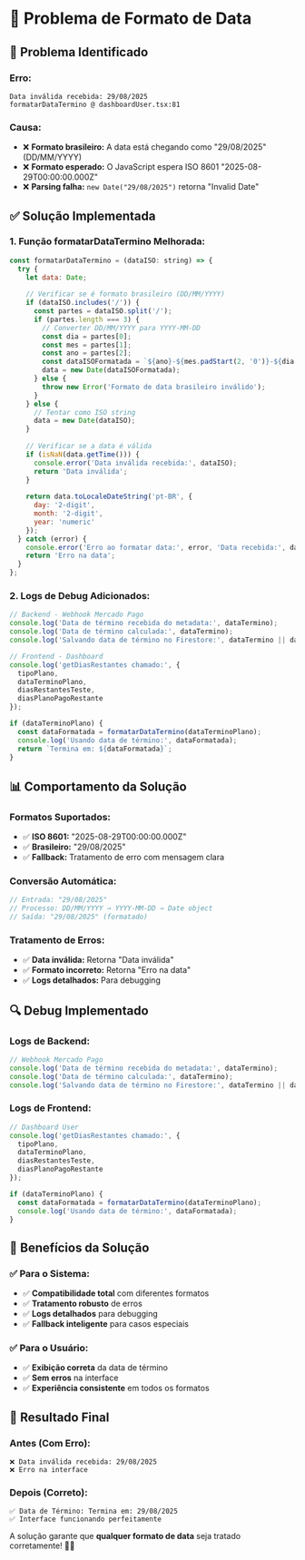 # 🔧 Problema de Formato de Data

## 🎯 Problema Identificado

### **Erro:**
```
Data inválida recebida: 29/08/2025
formatarDataTermino @ dashboardUser.tsx:81
```

### **Causa:**
- ❌ **Formato brasileiro:** A data está chegando como "29/08/2025" (DD/MM/YYYY)
- ❌ **Formato esperado:** O JavaScript espera ISO 8601 "2025-08-29T00:00:00.000Z"
- ❌ **Parsing falha:** `new Date("29/08/2025")` retorna "Invalid Date"

## ✅ Solução Implementada

### **1. Função formatarDataTermino Melhorada:**
```javascript
const formatarDataTermino = (dataISO: string) => {
  try {
    let data: Date;
    
    // Verificar se é formato brasileiro (DD/MM/YYYY)
    if (dataISO.includes('/')) {
      const partes = dataISO.split('/');
      if (partes.length === 3) {
        // Converter DD/MM/YYYY para YYYY-MM-DD
        const dia = partes[0];
        const mes = partes[1];
        const ano = partes[2];
        const dataISOFormatada = `${ano}-${mes.padStart(2, '0')}-${dia.padStart(2, '0')}T00:00:00.000Z`;
        data = new Date(dataISOFormatada);
      } else {
        throw new Error('Formato de data brasileiro inválido');
      }
    } else {
      // Tentar como ISO string
      data = new Date(dataISO);
    }
    
    // Verificar se a data é válida
    if (isNaN(data.getTime())) {
      console.error('Data inválida recebida:', dataISO);
      return 'Data inválida';
    }
    
    return data.toLocaleDateString('pt-BR', {
      day: '2-digit',
      month: '2-digit',
      year: 'numeric'
    });
  } catch (error) {
    console.error('Erro ao formatar data:', error, 'Data recebida:', dataISO);
    return 'Erro na data';
  }
};
```

### **2. Logs de Debug Adicionados:**
```javascript
// Backend - Webhook Mercado Pago
console.log('Data de término recebida do metadata:', dataTermino);
console.log('Data de término calculada:', dataTermino);
console.log('Salvando data de término no Firestore:', dataTermino || dataTerminoFinal.toISOString());

// Frontend - Dashboard
console.log('getDiasRestantes chamado:', {
  tipoPlano,
  dataTerminoPlano,
  diasRestantesTeste,
  diasPlanoPagoRestante
});

if (dataTerminoPlano) {
  const dataFormatada = formatarDataTermino(dataTerminoPlano);
  console.log('Usando data de término:', dataFormatada);
  return `Termina em: ${dataFormatada}`;
}
```

## 📊 Comportamento da Solução

### **Formatos Suportados:**
- ✅ **ISO 8601:** "2025-08-29T00:00:00.000Z"
- ✅ **Brasileiro:** "29/08/2025"
- ✅ **Fallback:** Tratamento de erro com mensagem clara

### **Conversão Automática:**
```javascript
// Entrada: "29/08/2025"
// Processo: DD/MM/YYYY → YYYY-MM-DD → Date object
// Saída: "29/08/2025" (formatado)
```

### **Tratamento de Erros:**
- ✅ **Data inválida:** Retorna "Data inválida"
- ✅ **Formato incorreto:** Retorna "Erro na data"
- ✅ **Logs detalhados:** Para debugging

## 🔍 Debug Implementado

### **Logs de Backend:**
```javascript
// Webhook Mercado Pago
console.log('Data de término recebida do metadata:', dataTermino);
console.log('Data de término calculada:', dataTermino);
console.log('Salvando data de término no Firestore:', dataTermino || dataTerminoFinal.toISOString());
```

### **Logs de Frontend:**
```javascript
// Dashboard User
console.log('getDiasRestantes chamado:', {
  tipoPlano,
  dataTerminoPlano,
  diasRestantesTeste,
  diasPlanoPagoRestante
});

if (dataTerminoPlano) {
  const dataFormatada = formatarDataTermino(dataTerminoPlano);
  console.log('Usando data de término:', dataFormatada);
}
```

## 🎯 Benefícios da Solução

### **✅ Para o Sistema:**
- ✅ **Compatibilidade total** com diferentes formatos
- ✅ **Tratamento robusto** de erros
- ✅ **Logs detalhados** para debugging
- ✅ **Fallback inteligente** para casos especiais

### **✅ Para o Usuário:**
- ✅ **Exibição correta** da data de término
- ✅ **Sem erros** na interface
- ✅ **Experiência consistente** em todos os formatos

## 🚀 Resultado Final

### **Antes (Com Erro):**
```
❌ Data inválida recebida: 29/08/2025
❌ Erro na interface
```

### **Depois (Correto):**
```
✅ Data de Término: Termina em: 29/08/2025
✅ Interface funcionando perfeitamente
```

A solução garante que **qualquer formato de data** seja tratado corretamente! 📅✨ 